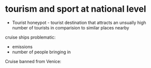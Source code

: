 # tourism and sport at national level

- Tourist honeypot - tourist destination that attracts an unsually high number of tourists in comparision to similar places nearby


cruise ships problematic: 
- emissions
- number of people bringing in

Cruise banned from Venice: 




